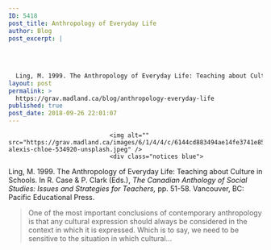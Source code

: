 ```yaml
---
ID: 5418
post_title: Anthropology of Everyday Life
author: Blog
post_excerpt: |
  
  
  
  
  Ling, M. 1999. The Anthropology of Everyday Life: Teaching about Culture in Schools. In R. Case &amp; P. Clark (Eds.), The Canadian Anthology of Social Studies: Issues ...
layout: post
permalink: >
  https://grav.madland.ca/blog/anthropology-everyday-life
published: true
post_date: 2018-09-26 22:01:07
---
```

<pre><code>                            &lt;img alt="" src="https://grav.madland.ca/images/6/1/4/4/c/6144cd883494ae14fe3741e857111d12cb3165b2-alexis-chloe-534920-unsplash.jpeg" /&gt;
                            &lt;div class="notices blue"&gt;
</code></pre>

Ling, M. 1999. The Anthropology of Everyday Life: Teaching about Culture in Schools. In R. Case &amp; P. Clark (Eds.), <em>The Canadian Anthology of Social Studies: Issues and Strategies for Teachers,</em> pp. 51-58. Vancouver, BC: Pacific Educational Press.
</div>

<blockquote>
<p>One of the most important conclusions of contemporary anthropology is that any cultural expression should always be considered in the context in which it is expressed. Which is to say, we need to be sensitive to
the situation in which cultural...</p></blockquote>